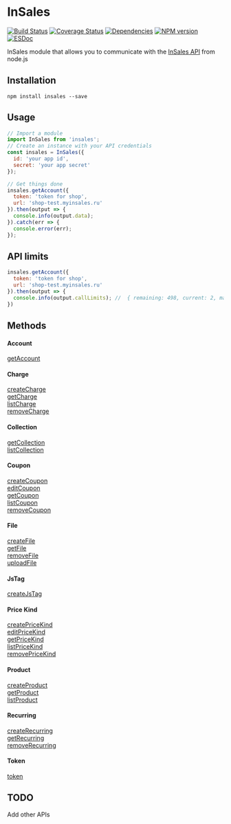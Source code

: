 InSales
============
[![Build Status](https://api.travis-ci.org/pomeo/node-insales.png)](http://travis-ci.org/pomeo/node-insales)
[![Coverage Status](https://img.shields.io/coveralls/pomeo/node-insales.svg)](https://coveralls.io/r/pomeo/node-insales)
[![Dependencies](https://david-dm.org/pomeo/node-insales.png)](https://david-dm.org/pomeo/node-insales)
[![NPM version](https://badge.fury.io/js/insales.svg)](http://badge.fury.io/js/insales)
[![ESDoc](https://pomeo.github.io/node-insales/badge.svg)](https://pomeo.github.io/node-insales)

InSales module that allows you to communicate with the [InSales API](http://api.insales.ru) from node.js

## Installation

```
npm install insales --save
```

## Usage

```js
// Import a module
import InSales from 'insales';
// Create an instance with your API credentials
const insales = InSales({
  id: 'your app id',
  secret: 'your app secret'
});

// Get things done
insales.getAccount({
  token: 'token for shop',
  url: 'shop-test.myinsales.ru'
}).then(output => {
  console.info(output.data);
}).catch(err => {
  console.error(err);
});
```

## API limits

```js
insales.getAccount({
  token: 'token for shop',
  url: 'shop-test.myinsales.ru'
}).then(output => {
  console.info(output.callLimits); //  { remaining: 498, current: 2, max: 500 } }
})
```

## Methods
#### Account
[getAccount](https://pomeo.github.io/node-insales/function/index.html#static-function-getAccount)  
#### Charge
[createCharge](https://pomeo.github.io/node-insales/function/index.html#static-function-createCharge)  
[getCharge](https://pomeo.github.io/node-insales/function/index.html#static-function-getCharge)  
[listCharge](https://pomeo.github.io/node-insales/function/index.html#static-function-listCharge)  
[removeCharge](https://pomeo.github.io/node-insales/function/index.html#static-function-removeCharge)  
#### Collection
[getCollection](https://pomeo.github.io/node-insales/function/index.html#static-function-getCollection)  
[listCollection](https://pomeo.github.io/node-insales/function/index.html#static-function-listCollection)  
#### Coupon
[createCoupon](https://pomeo.github.io/node-insales/function/index.html#static-function-createCoupon)  
[editCoupon](https://pomeo.github.io/node-insales/function/index.html#static-function-editCoupon)  
[getCoupon](https://pomeo.github.io/node-insales/function/index.html#static-function-getCoupon)  
[listCoupon](https://pomeo.github.io/node-insales/function/index.html#static-function-listCoupon)  
[removeCoupon](https://pomeo.github.io/node-insales/function/index.html#static-function-removeCoupon)  
#### File
[createFile](https://pomeo.github.io/node-insales/function/index.html#static-function-createFile)  
[getFile](https://pomeo.github.io/node-insales/function/index.html#static-function-getFile)  
[removeFile](https://pomeo.github.io/node-insales/function/index.html#static-function-removeFile)  
[uploadFile](https://pomeo.github.io/node-insales/function/index.html#static-function-uploadFile)  
#### JsTag
[createJsTag](https://pomeo.github.io/node-insales/function/index.html#static-function-createJsTag)  
#### Price Kind
[createPriceKind](https://pomeo.github.io/node-insales/function/index.html#static-function-createPriceKind)  
[editPriceKind](https://pomeo.github.io/node-insales/function/index.html#static-function-editPriceKind)  
[getPriceKind](https://pomeo.github.io/node-insales/function/index.html#static-function-getPriceKind)  
[listPriceKind](https://pomeo.github.io/node-insales/function/index.html#static-function-listPriceKind)  
[removePriceKind](https://pomeo.github.io/node-insales/function/index.html#static-function-removePriceKind)  
#### Product
[createProduct](https://pomeo.github.io/node-insales/function/index.html#static-function-createProduct)  
[getProduct](https://pomeo.github.io/node-insales/function/index.html#static-function-getProduct)  
[listProduct](https://pomeo.github.io/node-insales/function/index.html#static-function-listProduct)  
#### Recurring
[createRecurring](https://pomeo.github.io/node-insales/function/index.html#static-function-createRecurring)  
[getRecurring](https://pomeo.github.io/node-insales/function/index.html#static-function-getRecurring)  
[removeRecurring](https://pomeo.github.io/node-insales/function/index.html#static-function-removeRecurring)  
#### Token
[token](https://pomeo.github.io/node-insales/function/index.html#static-function-token)

## TODO
Add other APIs
